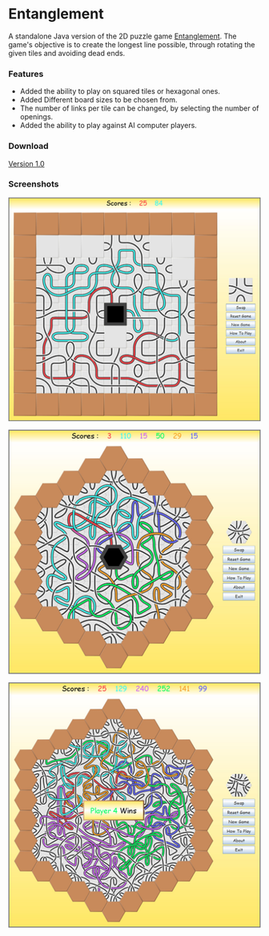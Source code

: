# Entanglement

A standalone Java version of the 2D puzzle game [Entanglement](http://entanglement.gopherwoodstudios.com/). The game's objective is to create the longest line possible, through rotating the given tiles and avoiding dead ends.

### Features

* Added the ability to play on squared tiles or hexagonal ones.
* Added Different board sizes to be chosen from.
* The number of links per tile can be changed, by selecting the number of openings.
* Added the ability to play against AI computer players.

### Download

[Version 1.0](https://github.com/bishoybassem/entanglement/releases/download/v1.0/Entanglement.jar)

### Screenshots

![screen1](/screenshots/screen1.jpg)

![screen2](/screenshots/screen2.jpg)

![screen3](/screenshots/screen3.jpg)